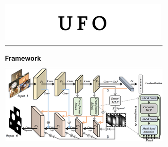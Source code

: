 <img src='source/UFO.png' width=500>

--------------------------------------------------------------------------------

## Framework

<img src='source/framework.png'>

